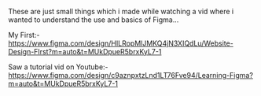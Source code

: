 These are just small things which i made while watching a vid where i wanted to understand the use and basics of Figma...

My First:-
https://www.figma.com/design/HILRopMlJMKQ4jN3XIQdLu/Website-Design-FIrst?m=auto&t=MUkDpueR5brxKyL7-1

Saw a tutorial vid on Youtube:-
https://www.figma.com/design/c9aznpxtzLnd1LT76Fve94/Learning-Figma?m=auto&t=MUkDpueR5brxKyL7-1
